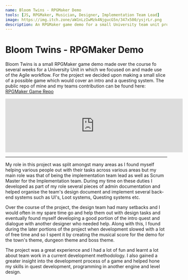 ```yaml
---
name: Bloom Twins - RPGMaker Demo
tools: [JS, RPGMaker, Musician, Designer, Implementation Team Lead]
image: https://img.itch.zone/aW1nLzIwMzk4NjgucG5n/347x500/ysjrLr.png
description: An RPGMaker game demo for a small University team unit project.
---
```


Bloom Twins - RPGMaker Demo
===========================

Bloom Twins is a small RPGMaker game demo made over the course fo several weeks for a University Unit in which we focused on and made use of the Agile workflow.
For the project we decided upon making a small slice of a possible game which would cover an intro and a questing system. The public repo of mine and my teams contribution can be found here: [RPGMaker Game Repo](https://github.com/Chi-Time/DAC515-RPGMaker-Game/tree/dev)

<iframe frameborder="0" src="https://itch.io/embed/410289?bg_color=ffffff&amp;fg_color=222222&amp;link_color=323331&amp;border_color=585858" width="552" height="167"></iframe>

---

My role in this project was split amongst many areas as I found myself helping various people out with their tasks across various areas but my main role was that of being the implementation team lead as well as Scrum Master for the Implementation team. During my time on these duties I developed as part of my role several pieces of admin documentation and helped organise the team's design document and implement several back-end systems such as UI's, Loot systems, Questing systems etc. 

Over the course of the project, the design team had many setbacks and I would often in my spare time go and help them out with design tasks and eventually found myself developing a good portion of the intro quest and dialogue with another designer who needed help. Along with this, I found during the later portions of the project when development slowed with a lot of free time and so I spent it by creating the musical score for the demo for the town's theme, dungeon theme and boss theme.

The project was a great experience and I had a lot of fun and learnt a lot about team work in a current development methodology. I also gained a greater insight into the development process of a game and helped hone my skills in quest development, programming in another engine and level design.